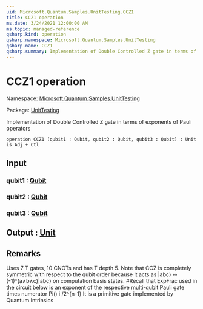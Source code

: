 ```yaml
---
uid: Microsoft.Quantum.Samples.UnitTesting.CCZ1
title: CCZ1 operation
ms.date: 3/24/2021 12:00:00 AM
ms.topic: managed-reference
qsharp.kind: operation
qsharp.namespace: Microsoft.Quantum.Samples.UnitTesting
qsharp.name: CCZ1
qsharp.summary: Implementation of Double Controlled Z gate in terms of exponents of Pauli operators
---
```


# CCZ1 operation

Namespace: [Microsoft.Quantum.Samples.UnitTesting](xref:Microsoft.Quantum.Samples.UnitTesting)

Package: [UnitTesting](https://nuget.org/packages/UnitTesting)


Implementation of Double Controlled Z gate in terms of exponents of Pauli operators

```qsharp
operation CCZ1 (qubit1 : Qubit, qubit2 : Qubit, qubit3 : Qubit) : Unit is Adj + Ctl
```


## Input

### qubit1 : [Qubit](xref:microsoft.quantum.lang-ref.qubit)




### qubit2 : [Qubit](xref:microsoft.quantum.lang-ref.qubit)




### qubit3 : [Qubit](xref:microsoft.quantum.lang-ref.qubit)





## Output : [Unit](xref:microsoft.quantum.lang-ref.unit)



## Remarks

Uses 7 T gates, 10 CNOTs and has T depth 5.Note that CCZ is completely symmetric with respect to the qubit orderbecause it acts as |abc⟩ ↦ (-1)^(a∧b∧c)|abc⟩ on computation basis states.#Recall that ExpFrac used in the circuit below is an exponent of therespective multi-qubit Pauli gate times numerator Pi() i /2^{n-1}It is a primitive gate implemented by Quantum.Intrinsics